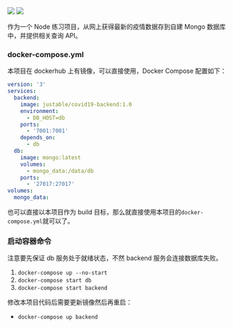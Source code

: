 [![](https://img.shields.io/docker/image-size/justable/covid19-backend?label=docker%20image&style=flat-square)](https://hub.docker.com/repository/docker/justable/covid19-backend)
[![](https://img.shields.io/npm/v/egg?label=egg&style=flat-square)](https://www.npmjs.com/package/egg)

作为一个 Node 练习项目，从网上获得最新的疫情数据存到自建 Mongo 数据库中，并提供相关查询 API。

### docker-compose.yml

本项目在 dockerhub 上有镜像，可以直接使用，Docker Compose 配置如下：

```yml
version: '3'
services:
  backend:
    image: justable/covid19-backend:1.0
    environment:
      - DB_HOST=db
    ports:
      - '7001:7001'
    depends_on:
      - db
  db:
    image: mongo:latest
    volumes:
      - mongo_data:/data/db
    ports:
      - '27017:27017'
volumes:
  mongo_data:
```

也可以直接以本项目作为 build 目标，那么就直接使用本项目的`docker-compose.yml`就可以了。

### 启动容器命令

注意要先保证 db 服务处于就绪状态，不然 backend 服务会连接数据库失败。

1. `docker-compose up --no-start`
2. `docker-compose start db`
3. `docker-compose start backend`

修改本项目代码后需要更新镜像然后再重启：

- `docker-compose up backend`
